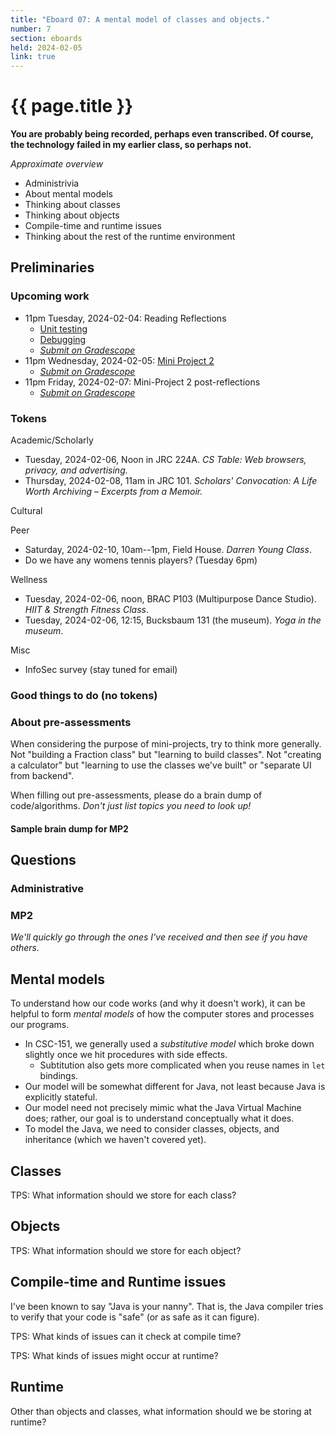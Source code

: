 ```yaml
---
title: "Eboard 07: A mental model of classes and objects."
number: 7
section: eboards
held: 2024-02-05
link: true
---
```

# {{ page.title }}

**You are probably being recorded, perhaps even transcribed. Of course, the technology failed in my earlier class, so perhaps not.**

_Approximate overview_

* Administrivia
* About mental models
* Thinking about classes
* Thinking about objects
* Compile-time and runtime issues
* Thinking about the rest of the runtime environment

Preliminaries
-------------

### Upcoming work

* 11pm Tuesday, 2024-02-04: Reading Reflections
    * [Unit testing](../readings/unit-testing)
    * [Debugging](../readings/debugging)
    * [_Submit on Gradescope_](https://www.gradescope.com/courses/690101/assignments/4055828/)
* 11pm Wednesday, 2024-02-05: [Mini Project 2](../mps/mp02)
    * [_Submit on Gradescope_](https://www.gradescope.com/courses/690101/assignments/4055758/)
* 11pm Friday, 2024-02-07: Mini-Project 2 post-reflections
    * [_Submit on Gradescope_](https://www.gradescope.com/courses/690101/assignments/4055738)

### Tokens

Academic/Scholarly

* Tuesday, 2024-02-06, Noon in JRC 224A.
  _CS Table: Web browsers, privacy, and advertising._
* Thursday, 2024-02-08, 11am in JRC 101.
  _Scholars' Convocation: A Life Worth Archiving – Excerpts from a Memoir._

Cultural

Peer

* Saturday, 2024-02-10, 10am--1pm, Field House.
  _Darren Young Class_.
* Do we have any womens tennis players? (Tuesday 6pm)

Wellness

* Tuesday, 2024-02-06, noon, BRAC P103 (Multipurpose Dance Studio).
  _HIIT & Strength Fitness Class_.
* Tuesday, 2024-02-06, 12:15, Bucksbaum 131 (the museum).
  _Yoga in the museum_.

Misc

* InfoSec survey (stay tuned for email)

### Good things to do (no tokens)

### About pre-assessments

When considering the purpose of mini-projects, try to think more
generally. Not "building a Fraction class" but "learning to build
classes". Not "creating a calculator" but "learning to use the
classes we've built" or "separate UI from backend".

When filling out pre-assessments, please do a brain dump of code/algorithms.
_Don't just list topics you need to look up!_

#### Sample brain dump for MP2
  
Questions
---------

### Administrative

### MP2

_We'll quickly go through the ones I've received and then see if you 
have others._

Mental models
-------------

To understand how our code works (and why it doesn't work), it can be
helpful to form _mental models_ of how the computer stores and processes
our programs.

* In CSC-151, we generally used a _substitutive model_ which broke down
  slightly once we hit procedures with side effects.
    * Subtitution also gets more complicated when you reuse names
      in `let` bindings.
* Our model will be somewhat different for Java, not least because
  Java is explicitly stateful.
* Our model need not precisely mimic what the Java Virtual Machine does;
  rather, our goal is to understand conceptually what it does.
* To model the Java, we need to consider classes, objects, and
  inheritance (which we haven't covered yet).

Classes
-------

TPS: What information should we store for each class?

Objects
-------

TPS: What information should we store for each object?

Compile-time and Runtime issues
-------------------------------

I've been known to say "Java is your nanny". That is, the Java compiler
tries to verify that your code is "safe" (or as safe as it can figure).

TPS: What kinds of issues can it check at compile time?

TPS: What kinds of issues might occur at runtime?

Runtime
-------

Other than objects and classes, what information should we be storing
at runtime?
